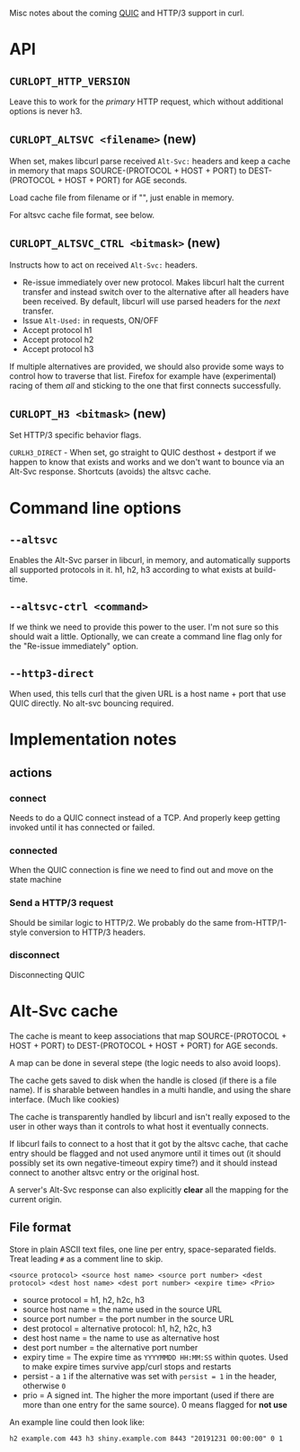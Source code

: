 Misc notes about the coming [QUIC](QUIC) and HTTP/3 support in curl.

# API

## `CURLOPT_HTTP_VERSION`

Leave this to work for the *primary* HTTP request, which without additional
options is never h3.

## `CURLOPT_ALTSVC <filename>` (new)

When set, makes libcurl parse received `Alt-Svc:` headers and keep a cache in
memory that maps SOURCE-(PROTOCOL + HOST + PORT) to DEST-(PROTOCOL + HOST +
PORT) for AGE seconds.

Load cache file from filename or if "", just enable in memory.

For altsvc cache file format, see below.

## `CURLOPT_ALTSVC_CTRL <bitmask>` (new)

Instructs how to act on received `Alt-Svc:` headers.

- Re-issue immediately over new protocol. Makes libcurl halt the current
  transfer and instead switch over to the alternative after all headers have been received.
  By default, libcurl will use parsed headers for the *next* transfer.
- Issue `Alt-Used:` in requests, ON/OFF
- Accept protocol h1
- Accept protocol h2
- Accept protocol h3

If multiple alternatives are provided, we should also provide some ways to control how to traverse that list. Firefox for example have (experimental) racing of them *all* and sticking to the one that first connects successfully.

## `CURLOPT_H3 <bitmask>` (new)

Set HTTP/3 specific behavior flags.

`CURLH3_DIRECT` - When set, go straight to QUIC desthost + destport if we happen to know that exists and works and we don't want to bounce via an Alt-Svc response. Shortcuts (avoids) the altsvc cache.

# Command line options

## `--altsvc`

Enables the Alt-Svc parser in libcurl, in memory, and automatically supports all supported protocols in it. h1, h2, h3 according to what exists at build-time.

## `--altsvc-ctrl <command>`

If we think we need to provide this power to the user. I'm not sure so this should wait a little. Optionally, we can create a command line flag only for the "Re-issue immediately" option.

## `--http3-direct`

When used, this tells curl that the given URL is a host name + port that use QUIC directly. No alt-svc bouncing required.

# Implementation notes

## actions

### connect

Needs to do a QUIC connect instead of a TCP. And properly keep getting invoked until it has connected or failed.

### connected

When the QUIC connection is fine we need to find out and move on the state machine

### Send a HTTP/3 request

Should be similar logic to HTTP/2. We probably do the same from-HTTP/1-style conversion to HTTP/3 headers.

### disconnect

Disconnecting QUIC

# Alt-Svc cache

The cache is meant to keep associations that map SOURCE-(PROTOCOL + HOST + PORT) to DEST-(PROTOCOL + HOST +
PORT) for AGE seconds.

A map can be done in several stepe (the logic needs to also avoid loops).

The cache gets saved to disk when the handle is closed (if there is a file name). If is sharable between handles in a multi handle, and using the share interface. (Much like cookies)

The cache is transparently handled by libcurl and isn't really exposed to the user in other ways than it controls to what host it eventually connects.

If libcurl fails to connect to a host that it got by the altsvc cache, that cache entry should be flagged and not used anymore until it times out (it should possibly set its own negative-timeout expiry time?) and it should instead connect to another altsvc entry or the original host. 

A server's Alt-Svc response can also explicitly **clear** all the mapping for the current origin.

## File format

Store in plain ASCII text files, one line per entry, space-separated fields. Treat leading `#` as a comment line to skip.

`<source protocol> <source host name> <source port number> <dest protocol> <dest host name> <dest port number> <expire time> <Prio>`

 - source protocol = h1, h2, h2c, h3
 - source host name = the name used in the source URL
 - source port number = the port number in the source URL
 - dest protocol = alternative protocol: h1, h2, h2c, h3
 - dest host name = the name to use as alternative host
 - dest port number = the alternative port number
 - expiry time = The expire time as `YYYYMMDD HH:MM:SS` within quotes. Used to make expire times survive app/curl stops and restarts
 - persist - a `1` if the alternative was set with `persist = 1` in the header, otherwise `0`
 - prio = A signed int. The higher the more important (used if there are more than one entry for the same source). 0 means flagged for **not use**

An example line could then look like:

    h2 example.com 443 h3 shiny.example.com 8443 "20191231 00:00:00" 0 1
